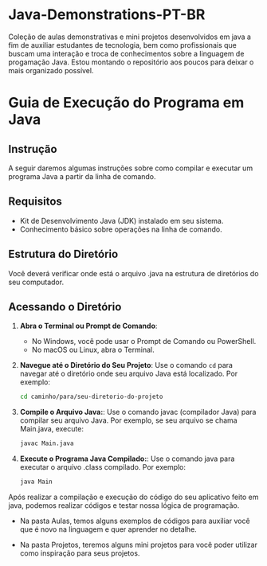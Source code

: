 # Java-Demonstrations-PT-BR
Coleção de aulas demonstrativas e mini projetos desenvolvidos em java a fim de auxiliar estudantes de tecnologia, bem como profissionais que buscam uma interação e troca de conhecimentos sobre a linguagem de progamação Java. Estou montando o repositório aos poucos para deixar o mais organizado possível.

# Guia de Execução do Programa em Java

## Instrução

A seguir daremos algumas instruções sobre como compilar e executar um programa Java a partir da linha de comando.

## Requisitos

- Kit de Desenvolvimento Java (JDK) instalado em seu sistema.
- Conhecimento básico sobre operações na linha de comando.

## Estrutura do Diretório

Você deverá verificar onde está o arquivo .java na estrutura de diretórios do seu computador.

## Acessando o Diretório

1. **Abra o Terminal ou Prompt de Comando**:
   - No Windows, você pode usar o Prompt de Comando ou PowerShell.
   - No macOS ou Linux, abra o Terminal.

2. **Navegue até o Diretório do Seu Projeto**:
   Use o comando `cd`  para navegar até o diretório onde seu arquivo Java está localizado. Por exemplo:

   ```bash
   cd caminho/para/seu-diretorio-do-projeto

3. **Compile o Arquivo Java:**:
   Use o comando javac (compilador Java) para compilar seu arquivo Java. Por exemplo, se seu arquivo se chama Main.java, execute:

   ```bash
   javac Main.java

4. **Execute o Programa Java Compilado:**:
   Use o comando java para executar o arquivo .class compilado. Por exemplo:

   ```bash
   java Main

Após realizar a compilação e execução do código do seu aplicativo feito em java, podemos realizar códigos e testar nossa lógica de programação.

- Na pasta Aulas, temos alguns exemplos de códigos para auxiliar você que é novo na linguagem e quer aprender no detalhe.

- Na pasta Projetos, teremos alguns mini projetos para você poder utilizar como inspiração para seus projetos.

